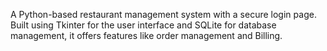 A  Python-based restaurant management system with a secure login page. Built using Tkinter for the user interface and SQLite for database management, it offers features like order management and Billing.
